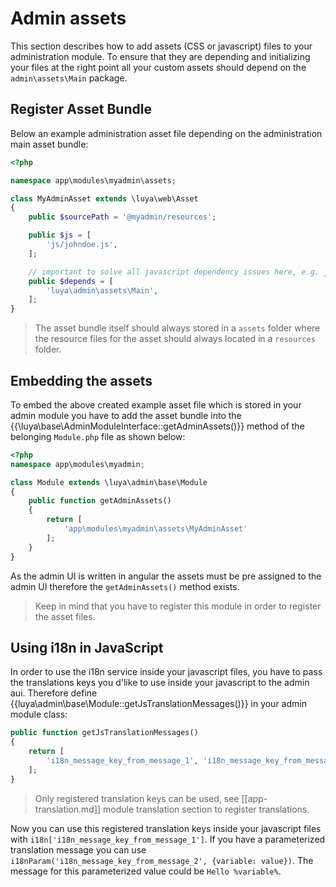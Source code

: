 # Admin assets

This section describes how to add assets (CSS or javascript) files to your administration module. To ensure that they are depending and initializing your files at the right point all your custom assets should depend on the `admin\assets\Main` package.

## Register Asset Bundle

Below an example administration asset file depending on the administration main asset bundle:

```php
<?php

namespace app\modules\myadmin\assets;

class MyAdminAsset extends \luya\web\Asset
{
    public $sourcePath = '@myadmin/resources';

    public $js = [
        'js/johndoe.js',
    ];

    // important to solve all javascript dependency issues here, e.g. jquery, bower, angular, ...
    public $depends = [
        'luya\admin\assets\Main',
    ];
}
```

> The asset bundle itself should always stored in a `assets` folder where the resource files for the asset should always located in a `resources` folder.

## Embedding the assets

To embed the above created example asset file which is stored in your admin module you have to add the asset bundle into the {{\luya\base\AdminModuleInterface::getAdminAssets()}} method of the belonging `Module.php` file as shown below:

```php
<?php
namespace app\modules\myadmin;

class Module extends \luya\admin\base\Module
{
    public function getAdminAssets()
    {
        return [
            'app\modules\myadmin\assets\MyAdminAsset'
        ];
    }
}
```

As the admin UI is written in angular the assets must be pre assigned to the admin UI therefore the `getAdminAssets()` method exists.

> Keep in mind that you have to register this module in order to register the asset files.

## Using i18n in JavaScript

In order to use the i18n service inside your javascript files, you have to pass the translations keys you d'like to use inside your javascript to the admin aui. Therefore define {{luya\admin\base\Module::getJsTranslationMessages()}} in your admin module class:

```php
public function getJsTranslationMessages()
{
    return [
        'i18n_message_key_from_message_1', 'i18n_message_key_from_message_2', // ...
    ];
}
```

> Only registered translation keys can be used, see [[app-translation.md]] module translation section to register translations.

Now you can use this registered translation keys inside your javascript files with `i18n['i18n_message_key_from_message_1']`. If you have a parameterized translation message you can use `i18nParam('i18n_message_key_from_message_2', {variable: value})`. The message for this parameterized value could be `Hello %variable%`.
